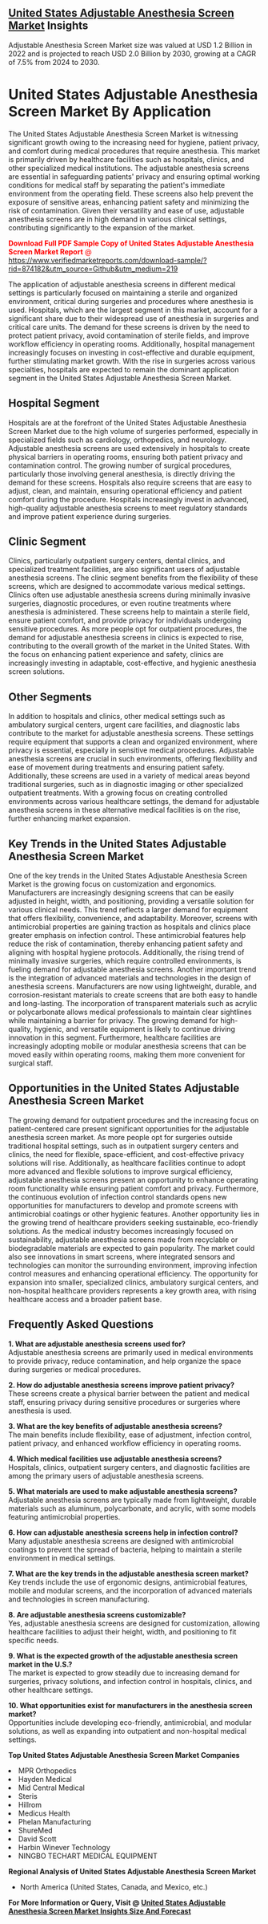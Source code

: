 <h2><a href="https://www.verifiedmarketreports.com/download-sample/?rid=874182&amp;utm_source=Github&amp;utm_medium=219" target="_blank">United States Adjustable Anesthesia Screen Market</a> Insights</h2><p>Adjustable Anesthesia Screen Market size was valued at USD 1.2 Billion in 2022 and is projected to reach USD 2.0 Billion by 2030, growing at a CAGR of 7.5% from 2024 to 2030.</p><p><h1>United States Adjustable Anesthesia Screen Market By Application</h1> <p>The United States Adjustable Anesthesia Screen Market is witnessing significant growth owing to the increasing need for hygiene, patient privacy, and comfort during medical procedures that require anesthesia. This market is primarily driven by healthcare facilities such as hospitals, clinics, and other specialized medical institutions. The adjustable anesthesia screens are essential in safeguarding patients' privacy and ensuring optimal working conditions for medical staff by separating the patient's immediate environment from the operating field. These screens also help prevent the exposure of sensitive areas, enhancing patient safety and minimizing the risk of contamination. Given their versatility and ease of use, adjustable anesthesia screens are in high demand in various clinical settings, contributing significantly to the expansion of the market. <p><span class=""><span style="color: #ff0000;"><strong>Download Full PDF Sample Copy of United States Adjustable Anesthesia Screen Market Report</strong> @ </span><a href="https://www.verifiedmarketreports.com/download-sample/?rid=874182&amp;utm_source=Github&amp;utm_medium=219" target="_blank">https://www.verifiedmarketreports.com/download-sample/?rid=874182&amp;utm_source=Github&amp;utm_medium=219</a></span></p> The application of adjustable anesthesia screens in different medical settings is particularly focused on maintaining a sterile and organized environment, critical during surgeries and procedures where anesthesia is used. Hospitals, which are the largest segment in this market, account for a significant share due to their widespread use of anesthesia in surgeries and critical care units. The demand for these screens is driven by the need to protect patient privacy, avoid contamination of sterile fields, and improve workflow efficiency in operating rooms. Additionally, hospital management increasingly focuses on investing in cost-effective and durable equipment, further stimulating market growth. With the rise in surgeries across various specialties, hospitals are expected to remain the dominant application segment in the United States Adjustable Anesthesia Screen Market. <h2>Hospital Segment</h2> <p>Hospitals are at the forefront of the United States Adjustable Anesthesia Screen Market due to the high volume of surgeries performed, especially in specialized fields such as cardiology, orthopedics, and neurology. Adjustable anesthesia screens are used extensively in hospitals to create physical barriers in operating rooms, ensuring both patient privacy and contamination control. The growing number of surgical procedures, particularly those involving general anesthesia, is directly driving the demand for these screens. Hospitals also require screens that are easy to adjust, clean, and maintain, ensuring operational efficiency and patient comfort during the procedure. Hospitals increasingly invest in advanced, high-quality adjustable anesthesia screens to meet regulatory standards and improve patient experience during surgeries. <h2>Clinic Segment</h2> <p>Clinics, particularly outpatient surgery centers, dental clinics, and specialized treatment facilities, are also significant users of adjustable anesthesia screens. The clinic segment benefits from the flexibility of these screens, which are designed to accommodate various medical settings. Clinics often use adjustable anesthesia screens during minimally invasive surgeries, diagnostic procedures, or even routine treatments where anesthesia is administered. These screens help to maintain a sterile field, ensure patient comfort, and provide privacy for individuals undergoing sensitive procedures. As more people opt for outpatient procedures, the demand for adjustable anesthesia screens in clinics is expected to rise, contributing to the overall growth of the market in the United States. With the focus on enhancing patient experience and safety, clinics are increasingly investing in adaptable, cost-effective, and hygienic anesthesia screen solutions. <h2>Other Segments</h2> <p>In addition to hospitals and clinics, other medical settings such as ambulatory surgical centers, urgent care facilities, and diagnostic labs contribute to the market for adjustable anesthesia screens. These settings require equipment that supports a clean and organized environment, where privacy is essential, especially in sensitive medical procedures. Adjustable anesthesia screens are crucial in such environments, offering flexibility and ease of movement during treatments and ensuring patient safety. Additionally, these screens are used in a variety of medical areas beyond traditional surgeries, such as in diagnostic imaging or other specialized outpatient treatments. With a growing focus on creating controlled environments across various healthcare settings, the demand for adjustable anesthesia screens in these alternative medical facilities is on the rise, further enhancing market expansion. <h2>Key Trends in the United States Adjustable Anesthesia Screen Market</h2> <p>One of the key trends in the United States Adjustable Anesthesia Screen Market is the growing focus on customization and ergonomics. Manufacturers are increasingly designing screens that can be easily adjusted in height, width, and positioning, providing a versatile solution for various clinical needs. This trend reflects a larger demand for equipment that offers flexibility, convenience, and adaptability. Moreover, screens with antimicrobial properties are gaining traction as hospitals and clinics place greater emphasis on infection control. These antimicrobial features help reduce the risk of contamination, thereby enhancing patient safety and aligning with hospital hygiene protocols. Additionally, the rising trend of minimally invasive surgeries, which require controlled environments, is fueling demand for adjustable anesthesia screens. Another important trend is the integration of advanced materials and technologies in the design of anesthesia screens. Manufacturers are now using lightweight, durable, and corrosion-resistant materials to create screens that are both easy to handle and long-lasting. The incorporation of transparent materials such as acrylic or polycarbonate allows medical professionals to maintain clear sightlines while maintaining a barrier for privacy. The growing demand for high-quality, hygienic, and versatile equipment is likely to continue driving innovation in this segment. Furthermore, healthcare facilities are increasingly adopting mobile or modular anesthesia screens that can be moved easily within operating rooms, making them more convenient for surgical staff. <h2>Opportunities in the United States Adjustable Anesthesia Screen Market</h2> <p>The growing demand for outpatient procedures and the increasing focus on patient-centered care present significant opportunities for the adjustable anesthesia screen market. As more people opt for surgeries outside traditional hospital settings, such as in outpatient surgery centers and clinics, the need for flexible, space-efficient, and cost-effective privacy solutions will rise. Additionally, as healthcare facilities continue to adopt more advanced and flexible solutions to improve surgical efficiency, adjustable anesthesia screens present an opportunity to enhance operating room functionality while ensuring patient comfort and privacy. Furthermore, the continuous evolution of infection control standards opens new opportunities for manufacturers to develop and promote screens with antimicrobial coatings or other hygienic features. Another opportunity lies in the growing trend of healthcare providers seeking sustainable, eco-friendly solutions. As the medical industry becomes increasingly focused on sustainability, adjustable anesthesia screens made from recyclable or biodegradable materials are expected to gain popularity. The market could also see innovations in smart screens, where integrated sensors and technologies can monitor the surrounding environment, improving infection control measures and enhancing operational efficiency. The opportunity for expansion into smaller, specialized clinics, ambulatory surgical centers, and non-hospital healthcare providers represents a key growth area, with rising healthcare access and a broader patient base. <h2>Frequently Asked Questions</h2> <p><b>1. What are adjustable anesthesia screens used for?</b><br> Adjustable anesthesia screens are primarily used in medical environments to provide privacy, reduce contamination, and help organize the space during surgeries or medical procedures.</p> <p><b>2. How do adjustable anesthesia screens improve patient privacy?</b><br> These screens create a physical barrier between the patient and medical staff, ensuring privacy during sensitive procedures or surgeries where anesthesia is used.</p> <p><b>3. What are the key benefits of adjustable anesthesia screens?</b><br> The main benefits include flexibility, ease of adjustment, infection control, patient privacy, and enhanced workflow efficiency in operating rooms.</p> <p><b>4. Which medical facilities use adjustable anesthesia screens?</b><br> Hospitals, clinics, outpatient surgery centers, and diagnostic facilities are among the primary users of adjustable anesthesia screens.</p> <p><b>5. What materials are used to make adjustable anesthesia screens?</b><br> Adjustable anesthesia screens are typically made from lightweight, durable materials such as aluminum, polycarbonate, and acrylic, with some models featuring antimicrobial properties.</p> <p><b>6. How can adjustable anesthesia screens help in infection control?</b><br> Many adjustable anesthesia screens are designed with antimicrobial coatings to prevent the spread of bacteria, helping to maintain a sterile environment in medical settings.</p> <p><b>7. What are the key trends in the adjustable anesthesia screen market?</b><br> Key trends include the use of ergonomic designs, antimicrobial features, mobile and modular screens, and the incorporation of advanced materials and technologies in screen manufacturing.</p> <p><b>8. Are adjustable anesthesia screens customizable?</b><br> Yes, adjustable anesthesia screens are designed for customization, allowing healthcare facilities to adjust their height, width, and positioning to fit specific needs.</p> <p><b>9. What is the expected growth of the adjustable anesthesia screen market in the U.S.?</b><br> The market is expected to grow steadily due to increasing demand for surgeries, privacy solutions, and infection control in hospitals, clinics, and other healthcare settings.</p> <p><b>10. What opportunities exist for manufacturers in the anesthesia screen market?</b><br> Opportunities include developing eco-friendly, antimicrobial, and modular solutions, as well as expanding into outpatient and non-hospital medical settings.</p> </p><p><strong>Top United States Adjustable Anesthesia Screen Market Companies</strong></p><div data-test-id=""><p><li>MPR Orthopedics</li><li> Hayden Medical</li><li> Mid Central Medical</li><li> Steris</li><li> Hillrom</li><li> Medicus Health</li><li> Phelan Manufacturing</li><li> ShureMed</li><li> David Scott</li><li> Harbin Winever Technology</li><li> NINGBO TECHART MEDICAL EQUIPMENT</li></p><div><strong>Regional Analysis of&nbsp;United States Adjustable Anesthesia Screen Market</strong></div><ul><li dir="ltr"><p dir="ltr">North America&nbsp;(United States, Canada, and Mexico, etc.)</p></li></ul><p><strong>For More Information or Query, Visit @&nbsp;</strong><strong><a href="https://www.verifiedmarketreports.com/product/adjustable-anesthesia-screen-market/?utm_source=Github&amp;utm_medium=219" target="_blank">United States Adjustable Anesthesia Screen Market Insights Size And Forecast</a></strong></p></div>
